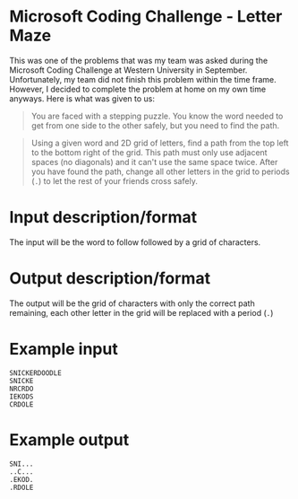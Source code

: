 Microsoft Coding Challenge - Letter Maze
==============

This was one of the problems that was my team was asked during the Microsoft Coding Challenge at Western University in September. Unfortunately, my team did not finish this problem within the time frame. However, I decided to complete the problem at home on my own time anyways. Here is what was given to us:

> You are faced with a stepping puzzle. You know the word needed to get from one side to the other safely, but you need to find the path.

> Using a given word and 2D grid of letters, find a path from the top left to the bottom right of the grid. This path must only use adjacent spaces (no diagonals) and it can't use the same space twice. After you have found the path, change all other letters in the grid to periods (`.`) to let the rest of your friends cross safely.

Input description/format
==============
The input will be the word to follow followed by a grid of characters.

Output description/format
==============
The output will be the grid of characters with only the correct path remaining, each other letter in the grid will be replaced with a period (`.`)

Example input
==============
```
SNICKERDOODLE
SNICKE
NRCRDO
IEKODS
CRDOLE
```

Example output
==============
```
SNI...
..C...
.EKOD.
.RDOLE
```
